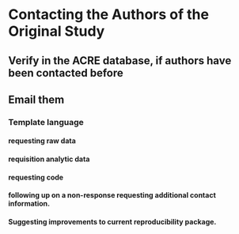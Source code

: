# Contacting the Authors of the Original Study


## Verify in the ACRE database, if authors have been contacted before

## Email them   
### Template language  
   #### requesting raw data  
   #### requisition analytic data  
   #### requesting code  
   #### following up on a non-response requesting additional contact information.
   #### Suggesting improvements to current reproducibility package.
      

